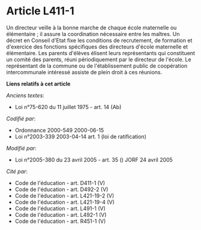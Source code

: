 # Article L411-1

Un directeur veille à la bonne marche de chaque école maternelle ou élémentaire ; il assure la coordination nécessaire entre
les maîtres. Un décret en Conseil d'Etat fixe les conditions de recrutement, de formation et d'exercice des fonctions
spécifiques des directeurs d'école maternelle et élémentaire. Les parents d'élèves élisent leurs représentants qui
constituent un comité des parents, réuni périodiquement par le directeur de l'école. Le représentant de la commune ou de
l'établissement public de coopération intercommunale intéressé assiste de plein droit à ces réunions.

**Liens relatifs à cet article**

_Anciens textes_:

  - Loi n°75-620 du 11 juillet 1975 - art. 14 (Ab)

_Codifié par_:

  - Ordonnance 2000-549 2000-06-15
  - Loi n°2003-339 2003-04-14 art. 1 (loi de ratification)

_Modifié par_:

  - Loi n°2005-380 du 23 avril 2005 - art. 35 () JORF 24 avril 2005

_Cité par_:

  - Code de l'éducation - art. D411-1 (V)
  - Code de l'éducation - art. D492-2 (V)
  - Code de l'éducation - art. L421-19-2 (V)
  - Code de l'éducation - art. L421-19-4 (V)
  - Code de l'éducation - art. L491-1 (V)
  - Code de l'éducation - art. L492-1 (V)
  - Code de l'éducation - art. R451-1 (V)
